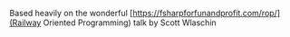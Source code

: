 Based heavily on the wonderful [https://fsharpforfunandprofit.com/rop/](Railway Oriented Programming) talk by Scott Wlaschin
